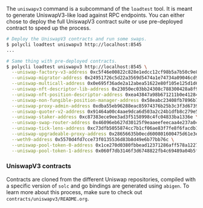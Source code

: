 The `uniswapv3` command is a subcommand of the `loadtest` tool. It is meant to generate UniswapV3-like load against RPC endpoints. You can either chose to deploy the full UniswapV3 contract suite or use pre-deployed contract to speed up the process.

```bash
# Deploy the UniswapV3 contracts and run some swaps.
$ polycli loadtest uniswapv3 http://localhost:8545
...

# Same thing with pre-deployed contracts.
$ polycli loadtest uniswapv3 http://localhost:8545 \
  --uniswap-factory-v3-address 0xc5f46e00822c828e1edcc12cf98b5a7b50c9e81b \
  --uniswap-migrator-address 0x24951726c5d22a3569d5474a1e74734a09046cd9 \
  --uniswap-multicall-address 0x0e695f36ade2a12abea51622e80f105e125d1d6e \
  --uniswap-nft-descriptor-lib-address 0x23050ec03bb24308c788300428a8f9c247f28b25 \
  --uniswap-nft-position-descriptor-address 0xea43847a98b671211b0e412849b69bbd7d53fd00 \
  --uniswap-non-fungible-position-manager-address 0x58eabc23408fb7896b7ce943828cc00044786449 \
  --uniswap-proxy-admin-address 0xdba55eb96288eac85974376b25b3c3f3d67399b7 \
  --uniswap-quoter-v2-address 0x91464a00c4aae9dca6d503a2c24b1dfb8c279e50 \
  --uniswap-staker-address 0xc87383ece9ee3ad3f5158998c4fc04833ba1336e \
  --uniswap-swap-router-address 0x46096eb627d30125f9eaaeefeecaa4e237a04a97 \
  --uniswap-tick-lens-address 0xc73dfb5055874cc7b1cf06ae83f7fe8f6facdb19 \
  --uniswap-upgradeable-proxy-address 0x28656635b0ecd600801600475d61e3ec1534de6e \
  --weth9-address 0x5570d4fd7cce73f0135536d83b8d49e6b77bb76c \
  --uniswap-pool-token-0-address 0x1ce270d0380fbbead12371286aff578a1227d1d7 \
  --uniswap-pool-token-1-address 0x060f7db3146f3d6748822fb4c69489a04b5f3278
```

### UniswapV3 contracts

Contracts are cloned from the different Uniswap repositories, compiled with a specific version of `solc` and go bindings are generated using `abigen`. To learn more about this process, make sure to check out `contracts/uniswapv3/README.org`.

